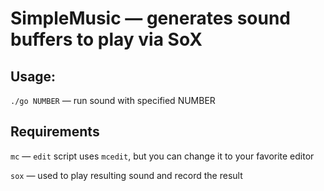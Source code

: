 # SimpleMusic — generates sound buffers to play via SoX

## Usage:

`./go NUMBER` — run sound with specified NUMBER

## Requirements

`mc` — `edit` script uses `mcedit`, but you can change it to your favorite editor

`sox` — used to play resulting sound and record the result

